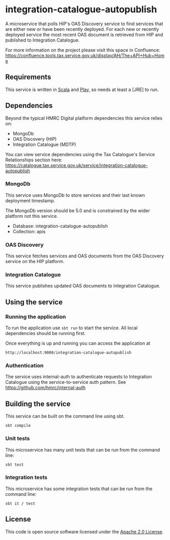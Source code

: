 # integration-catalogue-autopublish

A microservice that polls HIP's OAS Discovery service to find services that are either new or have been recently
deployed. For each new or recently deployed service the most recent OAS document is retrieved from HIP and published to
Integration Catalogue.

For more information on the project please visit this space in Confluence:
https://confluence.tools.tax.service.gov.uk/display/AH/The+API+Hub+Home

## Requirements

This service is written in [Scala](http://www.scala-lang.org/) and [Play](http://playframework.com/), so needs at least a [JRE] to run.

## Dependencies
Beyond the typical HMRC Digital platform dependencies this service relies on:
- MongoDb
- OAS Discovery (HIP)
- Integration Catalogue (MDTP)

You can view service dependencies using the Tax Catalogue's Service Relationships
section here:
https://catalogue.tax.service.gov.uk/service/integration-catalogue-autopublish

### MongoDb
This service uses MongoDb to store services and their last known deployment timestamp.

The MongoDb version should be 5.0 and is constrained by the wider platform not this service.

- Database: integration-catalogue-autopublish
- Collection: apis

### OAS Discovery
This service fetches services and OAS documents from the OAS Discovery service on the HIP platform.

### Integration Catalogue
This service publishes updated OAS documents to Integration Catalogue.

## Using the service

### Running the application

To run the application use `sbt run` to start the service. All local dependencies should be running first.

Once everything is up and running you can access the application at

```
http://localhost:9000/integration-catalogue-autopublish
```

### Authentication
The service uses internal-auth to authenticate requests to Integration Catalogue using the service-to-service
auth pattern. See https://github.com/hmrc/internal-auth

## Building the service
This service can be built on the command line using sbt.
```
sbt compile
```

### Unit tests
This microservice has many unit tests that can be run from the command line:
```
sbt test
```

### Integration tests
This microservice has some integration tests that can be run from the command line:
```
sbt it / test
```

## License
This code is open source software licensed under the [Apache 2.0 License]("http://www.apache.org/licenses/LICENSE-2.0.html").

